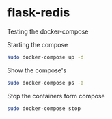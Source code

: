 # flask-redis

Testing the docker-compose

Starting the compose
```bash
sudo docker-compose up -d
```
Show the compose's
```bash
sudo docker-compose ps -a
```

Stop the containers form compose
```bash
sudo docker-compose stop
```
